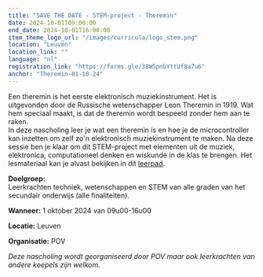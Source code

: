 ```yaml
---
title: "SAVE THE DATE - STEM-project - Theremin"
date: 2024-10-01T09:00:00
end_date: 2024-10-01T16:00:00
item_theme_logo_url: "/images/curricula/logo_stem.png"
location: "Leuven"
location_link: ""
language: "nl"
registration_link: "https://forms.gle/38W5pnbYttUf8a7u6"
anchor: "Theremin-01-10-24"
---
```

Een theremin is het eerste elektronisch muziekinstrument. Het is uitgevonden door de Russische wetenschapper Leon Theremin in 1919. Wat hem speciaal maakt, is dat de theremin wordt bespeeld zonder hem aan te raken.<br>
In deze nascholing leer je wat een theremin is en hoe je de microcontroller kan inzetten om zelf zo'n elektronisch muziekinstrument te maken.
Na deze sessie ben je klaar om dit STEM-project met elementen uit de muziek, elektronica, computationeel denken en wiskunde in de klas te brengen.
Het lesmateriaal kan je alvast bekijken in 
dit [leerpad](https://dwengo.org/learning-path.html?hruid=pc_theremin&language=nl&te=true&source_page=%2Fphysical_computing%2F&source_title=%20Physical%20computing#pc_theremin;nl;3).

**Doelgroep:**<br>
Leerkrachten techniek, wetenschappen en STEM van alle graden van het secundair onderwijs (alle finaliteiten). 

**Wanneer:** 1 oktober 2024 van 09u00-16u00<br>

**Locatie:** Leuven

**Organisatie:** POV

*Deze nascholing wordt georganiseerd door POV maar ook leerkrachten van andere koepels zijn welkom.*
